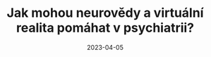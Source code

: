 ---
template: media-link
title:  Jak mohou neurovědy a virtuální realita pomáhat v psychiatrii?
date: 2023-04-05
link: https://www.ceskatelevize.cz/porady/1148499747-sama-doma/223562220600055/cast/972262/
---